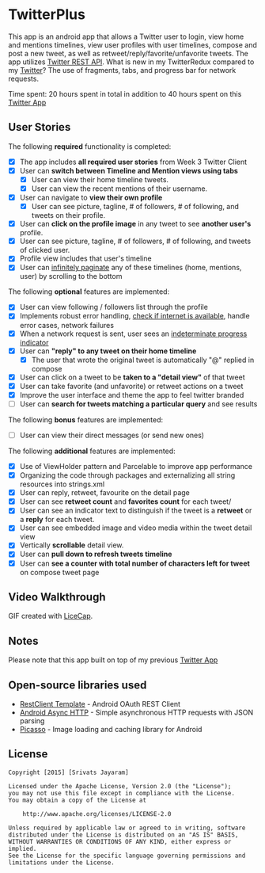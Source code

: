 # TwitterPlus
This app is an android app that allows a Twitter user to login, view home and mentions timelines, view user profiles with user timelines, compose and post a new tweet, as well as retweet/reply/favorite/unfavorite tweets. The app utilizes [Twitter REST API](https://dev.twitter.com/rest/public). What is new in my TwitterRedux compared to my [Twitter](https://github.com/srivats666/TwitterClient)? The use of fragments, tabs, and progress bar for network requests.


Time spent: 20 hours spent in total in addition to 40 hours spent on this [Twitter App](https://github.com/srivats666/TwitterClient)

## User Stories

The following **required** functionality is completed:

* [x] The app includes **all required user stories** from Week 3 Twitter Client
* [x] User can **switch between Timeline and Mention views using tabs**
  * [x] User can view their home timeline tweets.
  * [x] User can view the recent mentions of their username.
* [x] User can navigate to **view their own profile**
  * [x] User can see picture, tagline, # of followers, # of following, and tweets on their profile.
* [x] User can **click on the profile image** in any tweet to see **another user's** profile.
 * [x] User can see picture, tagline, # of followers, # of following, and tweets of clicked user.
 * [x] Profile view includes that user's timeline
* [x] User can [infinitely paginate](http://guides.codepath.com/android/Endless-Scrolling-with-AdapterViews) any of these timelines (home, mentions, user) by scrolling to the bottom

The following **optional** features are implemented:

* [x] User can view following / followers list through the profile
* [x] Implements robust error handling, [check if internet is available](http://guides.codepath.com/android/Sending-and-Managing-Network-Requests#checking-for-network-connectivity), handle error cases, network failures
* [x] When a network request is sent, user sees an [indeterminate progress indicator](http://guides.codepath.com/android/Handling-ProgressBars#progress-within-actionbar)
* [x] User can **"reply" to any tweet on their home timeline**
  * [x] The user that wrote the original tweet is automatically "@" replied in compose
* [x] User can click on a tweet to be **taken to a "detail view"** of that tweet
 * [x] User can take favorite (and unfavorite) or retweet actions on a tweet
* [x] Improve the user interface and theme the app to feel twitter branded
* [ ] User can **search for tweets matching a particular query** and see results

The following **bonus** features are implemented:

* [ ] User can view their direct messages (or send new ones)

The following **additional** features are implemented:

* [x] Use of ViewHolder pattern and Parcelable to improve app performance
* [x] Organizing the code through packages and externalizing all string resources into strings.xml
* [x] User can reply, retweet, favourite on the detail page
* [x] User can see **retweet count** and **favorites count** for each tweet/
* [x] User can see an indicator text to distinguish if the tweet is a **retweet** or a **reply** for each tweet.
* [x] User can see embedded image and video media within the tweet detail view
* [x] Vertically **scrollable** detail view. 
* [x] User can **pull down to refresh tweets timeline**
* [x] User can **see a counter with total number of characters left for tweet** on compose tweet page

## Video Walkthrough 


GIF created with [LiceCap](http://www.cockos.com/licecap/).

## Notes

Please note that this app built on top of my previous [Twitter App](https://github.com/srivats666/TwitterClient)

## Open-source libraries used

- [RestClient Template](https://github.com/codepath/android-rest-client-template) - Android OAuth REST Client 
- [Android Async HTTP](https://github.com/loopj/android-async-http) - Simple asynchronous HTTP requests with JSON parsing
- [Picasso](http://square.github.io/picasso/) - Image loading and caching library for Android

## License

    Copyright [2015] [Srivats Jayaram]

    Licensed under the Apache License, Version 2.0 (the "License");
    you may not use this file except in compliance with the License.
    You may obtain a copy of the License at

        http://www.apache.org/licenses/LICENSE-2.0

    Unless required by applicable law or agreed to in writing, software
    distributed under the License is distributed on an "AS IS" BASIS,
    WITHOUT WARRANTIES OR CONDITIONS OF ANY KIND, either express or implied.
    See the License for the specific language governing permissions and
    limitations under the License.
